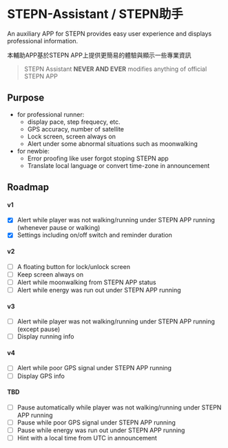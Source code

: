 # STEPN-Assistant / STEPN助手
An auxiliary APP for STEPN provides easy user experience and displays professional information.

本輔助APP基於STEPN APP上提供更簡易的體驗與顯示一些專業資訊

> STEPN Assistant **NEVER AND EVER** modifies anything of official STEPN APP

## Purpose
- for professional runner:
  - display pace, step frequecy, etc.
  - GPS accuracy, number of satellite
  - Lock screen, screen always on
  - Alert under some abnormal situations such as moonwalking
- for newbie:
  - Error proofing like user forgot stoping STEPN app
  - Translate local language or convert time-zone in announcement

## Roadmap
#### v1
  - [x] Alert while player was not walking/running under STEPN APP running (whenever pause or walking)
  - [x] Settings including on/off switch and reminder duration
#### v2
  - [ ] A floating button for lock/unlock screen
  - [ ] Keep screen always on
  - [ ] Alert while moonwalking from STEPN APP status
  - [ ] Alert while energy was run out under STEPN APP running
#### v3
  - [ ] Alert while player was not walking/running under STEPN APP running (except pause)
  - [ ] Display running info
#### v4
  - [ ] Alert while poor GPS signal under STEPN APP running
  - [ ] Display GPS info
#### TBD
  - [ ] Pause automatically while player was not walking/running under STEPN APP running
  - [ ] Pause while poor GPS signal under STEPN APP running
  - [ ] Pause while energy was run out under STEPN APP running
  - [ ] Hint with a local time from UTC in announcement
